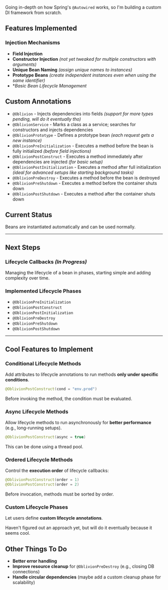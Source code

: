 Going in-depth on how Spring's `@Autowired` works, so I'm building a custom DI framework from scratch.

## Features Implemented

### Injection Mechanisms

- **Field Injection**
- **Constructor Injection** *(not yet tweaked for multiple constructors with arguments)*
- **Unique Bean Naming** *(assign unique names to instances)*
- **Prototype Beans** *(create independent instances even when using the same identifier)*
- **Basic Bean Lifecycle Management*

## Custom Annotations

- `@Oblivion` - Injects dependencies into fields *(support for more types pending, will do it eventually tho)*
- `@OblivionService` - Marks a class as a service; searches for constructors and injects dependencies
- `@OblivionPrototype` - Defines a prototype bean *(each request gets a new instance)*
- `@OblivionPreInitialization` - Executes a method before the bean is fully initialized *(before field injections)*
- `@OblivionPostConstruct` - Executes a method immediately after dependencies are injected *(for basic setup)*
- `@OblivionPostInitialization` - Executes a method after full initialization *(ideal for advanced setups like starting background tasks)*
- `@OblivionPreDestroy` - Executes a method before the bean is destroyed
- `@OblivionPreShutdown` - Executes a method before the container shuts down
- `@OblivionPostShutdown` - Executes a method after the container shuts down

## Current Status

Beans are instantiated automatically and can be used normally.

---

## Next Steps

### Lifecycle Callbacks *(In Progress)*  

Managing the lifecycle of a bean in phases, starting simple and adding complexity over time.

### Implemented Lifecycle Phases

- `@OblivionPreInitialization`
- `@OblivionPostConstruct`
- `@OblivionPostInitialization`
- `@OblivionPreDestroy`
- `@OblivionPreShutdown`
- `@OblivionPostShutdown`

---

## Cool Features to Implement 

### Conditional Lifecycle Methods  

Add attributes to lifecycle annotations to run methods **only under specific conditions**.

```java
@OblivionPostConstruct(cond = "env.prod")
```

Before invoking the method, the condition must be evaluated.

### Async Lifecycle Methods

Allow lifecycle methods to run asynchronously for **better performance** (e.g., long-running setups).

```java
@OblivionPostConstruct(async = true)
```

This can be done using a thread pool.

### Ordered Lifecycle Methods

Control the **execution order** of lifecycle callbacks:

```java
@OblivionPostConstruct(order = 1)
@OblivionPostConstruct(order = 2)
```

Before invocation, methods must be sorted by order.

### Custom Lifecycle Phases

Let users define **custom lifecycle annotations**.

Haven't figured out an approach yet, but will do it eventually because it seems cool.

## Other Things To Do

- **Better error handling**
- **Improve resource cleanup** for `@OblivionPreDestroy` (e.g., closing DB connections)
- **Handle circular dependencies** (maybe add a custom cleanup phase for scalability)
